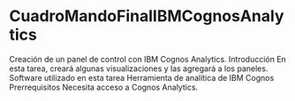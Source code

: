 # CuadroMandoFinalIBMCognosAnalytics
Creación de un panel de control con IBM Cognos Analytics.  Introducción En esta tarea, creará algunas visualizaciones y las agregará a los paneles.  Software utilizado en esta tarea Herramienta de analítica de IBM Cognos  Prerrequisitos Necesita acceso a Cognos Analytics. 
